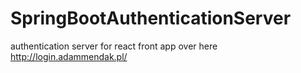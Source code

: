 # SpringBootAuthenticationServer
authentication server for react front app over here http://login.adammendak.pl/

